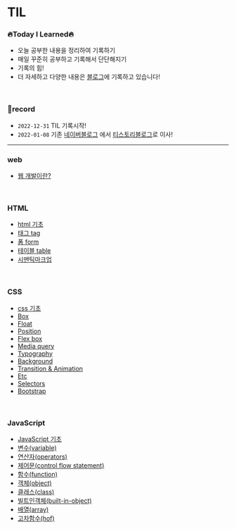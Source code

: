 # TIL

### 🔥Today I Learned🔥
* 오늘 공부한 내용을 정리하여 기록하기
* 매일 꾸준히 공부하고 기록해서 단단해지기
* 기록의 힘! 
* 더 자세하고 다양한 내용은 [블로그](https://jaydl.tistory.com/)에 기록하고 있습니다! 
<br />

### 📌record
* `2022-12-31` TIL 기록시작!
* `2022-01-08` 기존 [네이버블로그](https://blog.naver.com/dlrmawnl) 에서 [티스토리블로그](https://jaydl.tistory.com/)로 이사!

___

### web
* [웹 개발이란?](https://github.com/dmswnlee/TIL/blob/51de4bc5277a9c18ac79500d836126f88f3e5dc0/Web/web.md)

<br />

### HTML
* [html 기초](https://github.com/dmswnlee/TIL/blob/4bbb558a8c2cc16652a849fb4812d88c0bbc01c7/HTML/HTML%EA%B8%B0%EC%B4%88.md)
* [태그 tag](https://github.com/dmswnlee/TIL/blob/51de4bc5277a9c18ac79500d836126f88f3e5dc0/HTML/Tag.md)
* [폼 form](https://github.com/dmswnlee/TIL/blob/51de4bc5277a9c18ac79500d836126f88f3e5dc0/HTML/Form.md)
* [테이블 table](https://github.com/dmswnlee/TIL/blob/51de4bc5277a9c18ac79500d836126f88f3e5dc0/HTML/Table.md)
* [시맨틱마크업](https://github.com/dmswnlee/TIL/blob/94c96e6a170116144bc7c5e6eb530da994142fdb/HTML/SemanticMarkup.md)

<br />

### CSS
* [css 기초](https://github.com/dmswnlee/TIL/blob/4bbb558a8c2cc16652a849fb4812d88c0bbc01c7/CSS/CSS%EA%B8%B0%EC%B4%88.md)
* [Box](https://github.com/dmswnlee/TIL/blob/71fd4e12099a93f19154bd5f8e6fbc13c5bc041f/CSS/Box.md)
* [Float](https://github.com/dmswnlee/TIL/blob/96cd597abb3e428991f340aec27d7b3ab19d2242/CSS/Float.md)
* [Position](https://github.com/dmswnlee/TIL/blob/608fa008f59ae3c539a78091eec1b357a92367df/CSS/Position.md)
* [Flex box](https://github.com/dmswnlee/TIL/blob/f42cd8ab52c38c9f7069c747934e23b9287f4d5a/CSS/FlexBox.md)
* [Media query](https://github.com/dmswnlee/TIL/blob/cbdc412eeca37d187e30dd6ffab08797af7052d4/CSS/MediaQuery.md)
* [Typography](https://github.com/dmswnlee/TIL/blob/d1dece81255be1852d40eb8112d6b4f4c7703fe8/CSS/Typography.md)
* [Background](https://github.com/dmswnlee/TIL/blob/cde835281353dac0780bcdb0db3ec40224b03a91/CSS/Background.md)
* [Transition & Animation](https://github.com/dmswnlee/TIL/blob/d00ce5b25dd99053095f14650cec663c6fbabb8e/CSS/TransitionAnimation.md)
* [Etc](https://github.com/dmswnlee/TIL/blob/881aa9047a775f048a15e6983d6e0a275b9be322/CSS/Etc.md)
* [Selectors](https://github.com/dmswnlee/TIL/blob/dcc38cc903a9bb58438ce0fe04fc942a54dd5128/CSS/Selectors.md)
* [Bootstrap](https://github.com/dmswnlee/TIL/blob/0849ee69fe75109283eab1bc9f91bd177cde816d/CSS/Bootstrap.md)

<br />

### JavaScript
* [JavaScript 기초](https://github.com/dmswnlee/TIL/blob/bad3c3b919e3a6342920c71d6d24058da0ce392b/Javascript/javascript%EA%B8%B0%EC%B4%88.md)
* [변수(variable)](https://github.com/dmswnlee/TIL/blob/f3c19b601b09d8277fc0ca9705a0029f60734294/Javascript/variable.md)
* [연산자(operators)](https://github.com/dmswnlee/TIL/blob/494dc91dd6929365f2431ef6f267efb44f43c470/Javascript/operators.md)
* [제어문(control flow statement)](https://github.com/dmswnlee/TIL/blob/494dc91dd6929365f2431ef6f267efb44f43c470/Javascript/control.md)
* [함수(function)](https://github.com/dmswnlee/TIL/blob/b11c66d9047df62841d55a473da696ab6d45d87e/Javascript/function.md)
* [객체(object)](https://github.com/dmswnlee/TIL/blob/9cba77aaaf9d8a48958683357e642ccf25204cbd/Javascript/object.md)
* [클래스(class)](https://github.com/dmswnlee/TIL/blob/eedeab6ef6185bcf2cea24d54bad986583b86f92/Javascript/class.md)
* [빌트인객체(built-in-object)](https://github.com/dmswnlee/TIL/blob/e95558334cc68204446d2681c7fa5e953c68582d/Javascript/built-in-object.md)
* [배열(array)](https://github.com/dmswnlee/TIL/blob/0acd5f6755e9a86a9c2cf769cc3983134a733346/Javascript/array.md)
* [고차함수(hof)](https://github.com/dmswnlee/TIL/blob/ef0a199477c65c460a3b2fe48c420aedb6e3c306/Javascript/hof.md)
